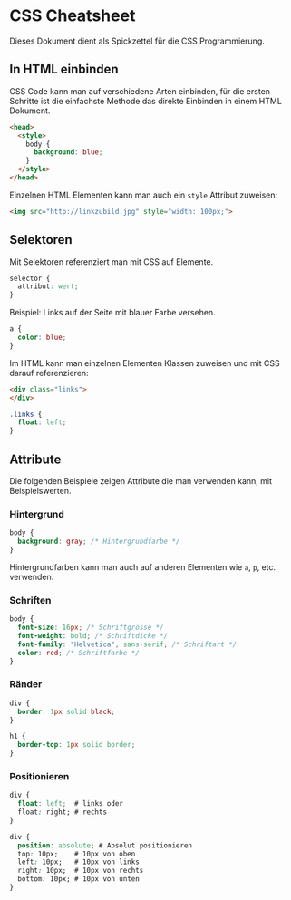 # CSS Cheatsheet

Dieses Dokument dient als Spickzettel für die CSS Programmierung.

## In HTML einbinden

CSS Code kann man auf verschiedene Arten einbinden, für die ersten Schritte ist die einfachste Methode das direkte Einbinden in einem HTML Dokument.

```html
<head>
  <style>
    body {
      background: blue;
    }
  </style>
</head>
```

Einzelnen HTML Elementen kann man auch ein `style` Attribut zuweisen:

```html
<img src="http://linkzubild.jpg" style="width: 100px;">
```

## Selektoren

Mit Selektoren referenziert man mit CSS auf Elemente.

```css
selector {
  attribut: wert;
}
```

Beispiel: Links auf der Seite mit blauer Farbe versehen.


```css
a {
  color: blue;
}
```

Im HTML kann man einzelnen Elementen Klassen zuweisen und mit CSS darauf referenzieren:

```html
<div class="links">
</div>
```

```css
.links {
  float: left;
}
```

## Attribute

Die folgenden Beispiele zeigen Attribute die man verwenden kann, mit Beispielswerten.

### Hintergrund

```css
body {
  background: gray; /* Hintergrundfarbe */
}
```

Hintergrundfarben kann man auch auf anderen Elementen wie `a`, `p`, etc. verwenden.

### Schriften

```css
body {
  font-size: 16px; /* Schriftgrösse */
  font-weight: bold; /* Schriftdicke */
  font-family: "Helvetica", sans-serif; /* Schriftart */
  color: red; /* Schriftfarbe */
}
```

### Ränder

```css
div {
  border: 1px solid black;
}

h1 {
  border-top: 1px solid border;
}
```

### Positionieren

```css
div {
  float: left;  # links oder
  float: right; # rechts
}

div {
  position: absolute; # Absolut positionieren
  top: 10px;    # 10px von oben
  left: 10px;   # 10px von links
  right: 10px;  # 10px von rechts
  bottom: 10px; # 10px von unten
}
```
